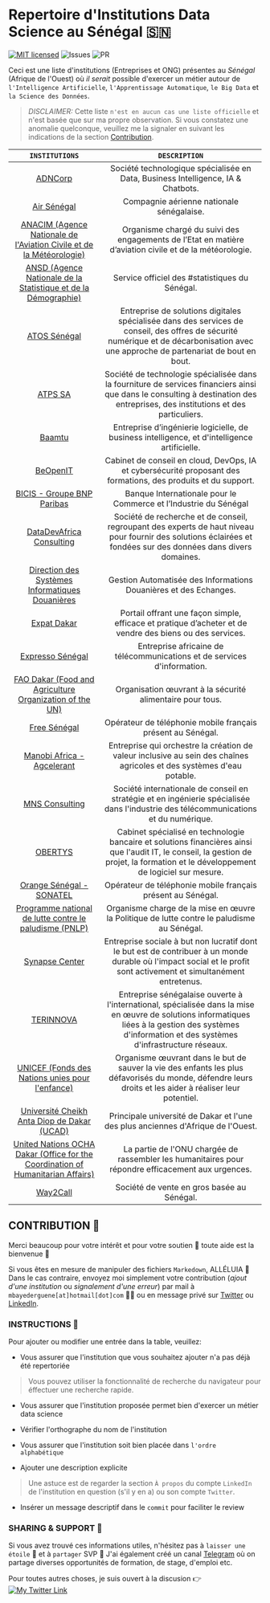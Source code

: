 # Repertoire d'Institutions Data Science au Sénégal 🇸🇳

[![MIT licensed](https://img.shields.io/badge/license-MIT-blue.svg)](./LICENSE)
![Issues](https://img.shields.io/github/issues/DerXter/Repertoire-d-institutions-data-science-au-S-n-gal)
![PR](https://img.shields.io/github/issues-pr/DerXter/Repertoire-d-institutions-data-science-au-S-n-gal)

Ceci est une liste d'institutions (Entreprises et ONG) présentes au *Sénégal* (Afrique de l'Ouest) où *il serait* possible d'exercer un métier autour de `l'Intelligence Artificielle`, `l'Apprentissage Automatique`, `le Big Data` et `la Science des Données`.
> *DISCLAIMER:* Cette liste `n'est en aucun cas une liste officielle` et n'est basée que sur ma propre observation. Si vous constatez une anomalie quelconque, veuillez me la signaler en suivant les indications de la section [Contribution](#contribution).

| `INSTITUTIONS` | `DESCRIPTION` |
| :-----------:| :----------: |
| [ADNCorp](https://www.adncorp.com/)   | Société technologique spécialisée en Data, Business Intelligence, IA & Chatbots.
| [Air Sénégal](https://flyairsenegal.com/en/home/)   | Compagnie aérienne nationale sénégalaise.
| [ANACIM (Agence Nationale de l'Aviation Civile et de la Météorologie)](http://www.anacim.sn/)   | Organisme chargé du suivi des engagements de l’Etat en matière d’aviation civile et de la météorologie.
| [ANSD (Agence Nationale de la Statistique et de la Démographie)](http://www.ansd.sn/)   | Service officiel des #statistiques du Sénégal.
| [ATOS Sénégal](https://atos.net/fr/)   | Entreprise de solutions digitales spécialisée dans des services de conseil, des offres de sécurité numérique et de décarbonisation avec une approche de partenariat de bout en bout.
| [ATPS SA](https://atps.africa/)   | Société de technologie spécialisée dans la fourniture de services financiers ainsi que dans le consulting à destination des entreprises, des institutions et des particuliers.
| [Baamtu](https://baamtu.com/)   | Entreprise d’ingénierie logicielle, de business intelligence, et d'intelligence artificielle. |
| [BeOpenIT](https://www.beopenit.com/)   | Cabinet de conseil en cloud, DevOps, IA et cybersécurité proposant des formations, des produits et du support.
| [BICIS - Groupe BNP Paribas](https://www.bicis.sn/)   | Banque Internationale pour le Commerce et l’Industrie du Sénégal 
| [DataDevAfrica Consulting](http://datadevafrica.com/)   | Société de recherche et de conseil, regroupant des experts de haut niveau pour fournir des solutions éclairées et fondées sur des données dans divers domaines.
| [Direction des Systèmes Informatiques Douanières](https://www.douanes.sn)   | Gestion Automatisée des Informations Douanières et des Echanges.
| [Expat Dakar](https://www.expat-dakar.com/)   | Portail offrant une façon simple, efficace et pratique d’acheter et de vendre des biens ou des services.
| [Expresso Sénégal](https://www.expressotelecom.sn/)   | Entreprise africaine de télécommunications et de services d'information.
| [FAO Dakar (Food and Agriculture Organization of the UN)](https://www.fao.org/senegal/fr/)   | Organisation œuvrant à la sécurité alimentaire pour tous.
| [Free Sénégal](https://www.free.sn/)   | Opérateur de téléphonie mobile français présent au Sénégal.
| [Manobi Africa - Agcelerant](https://www.manobi.com/)   | Entreprise qui orchestre la création de valeur inclusive au sein des chaînes agricoles et des systèmes d'eau potable.
| [MNS Consulting](https://mns-consulting.com/)   | Société internationale de conseil en stratégie et en ingénierie spécialisée dans l'industrie des télécommunications et du numérique.
| [OBERTYS](http://obertys.com/)   | Cabinet spécialisé en technologie bancaire et solutions financières ainsi que l'audit IT, le conseil, la gestion de projet, la formation et le développement de logiciel sur mesure.
| [Orange Sénégal - SONATEL](https://sonatel.sn/)   | Opérateur de téléphonie mobile français présent au Sénégal.
| [Programme national de lutte contre le paludisme (PNLP)](https://pnlp.sn/)   | Organisme charge de la mise en œuvre la Politique de lutte contre le paludisme au Sénégal.
| [Synapse Center](https://synapsecenter.org/)   | Entreprise sociale à but non lucratif dont le but est de contribuer à un monde durable où l'impact social et le profit sont activement et simultanément entretenus.
| [TERINNOVA](https://terinnova.com/)   | Entreprise sénégalaise ouverte à l'international, spécialisée dans la mise en œuvre de solutions informatiques liées à la gestion des systèmes d'information et des systèmes d'infrastructure réseaux.
| [UNICEF (Fonds des Nations unies pour l'enfance)](https://www.unicef.org/)   | Organisme œuvrant dans le but de sauver la vie des enfants les plus défavorisés du monde, défendre leurs droits et les aider à réaliser leur potentiel.
| [Université Cheikh Anta Diop de Dakar (UCAD)](https://www.ucad.sn/)   | Principale université de Dakar et l'une des plus anciennes d'Afrique de l'Ouest.
| [United Nations OCHA Dakar (Office for the Coordination of Humanitarian Affairs)](https://www.unocha.org/west-and-central-africa-rowca/about-ocha-rowca)   | La partie de l'ONU chargée de rassembler les humanitaires pour répondre efficacement aux urgences.
| [Way2Call](https://way2call.sn/)   | Société de vente en gros basée au Sénégal.

## CONTRIBUTION 🤝️

Merci beaucoup pour votre intérêt et pour votre soutien 🙂️ toute aide est la bienvenue 🤗️  

Si vous êtes en mesure de manipuler des fichiers `Markedown`, ALLÉLUIA 🕺️ Dans le cas contraire, envoyez moi simplement votre contribution (*ajout d'une institution* ou *signalement d'une erreur*) par mail à `mbayederguene[at]hotmail[dot]com` 👨‍💻️ ou en message privé sur [Twitter](https://twitter.com/derguene) ou [LinkedIn](https://www.linkedin.com/in/derguene-mbaye/).

### INSTRUCTIONS 📜️

Pour ajouter ou modifier une entrée dans la table, veuillez:

* Vous assurer que l'institution que vous souhaitez ajouter n'a pas déjà été repertoriée
> Vous pouvez utiliser la fonctionnalité de recherche du navigateur pour éffectuer une recherche rapide.

* Vous assurer que l'institution proposée permet bien d'exercer un métier data science

* Vérifier l'orthographe du nom de l'institution

* Vous assurer que l'institution soit bien placée dans `l'ordre alphabétique`

* Ajouter une description explicite
> Une astuce est de regarder la section `À propos` du compte `LinkedIn` de l'institution en question (s'il y en a) ou son compte `Twitter`.

* Insérer un message descriptif dans le `commit` pour faciliter le review

### SHARING & SUPPORT 💪️
Si vous avez trouvé ces informations utiles, n'hésitez pas à `laisser une étoile` 🌟️ et à `partager` SVP 🎁️
J'ai également créé un canal [Telegram](https://t.me/galsenitinfo) où on partage diverses opportunités de formation, de stage, d'emploi etc.


Pour toutes autres choses, je suis ouvert à la discusion 👉️ [![My Twitter Link](https://img.shields.io/twitter/follow/derguene?style=social)](https://twitter.com/derguene)
